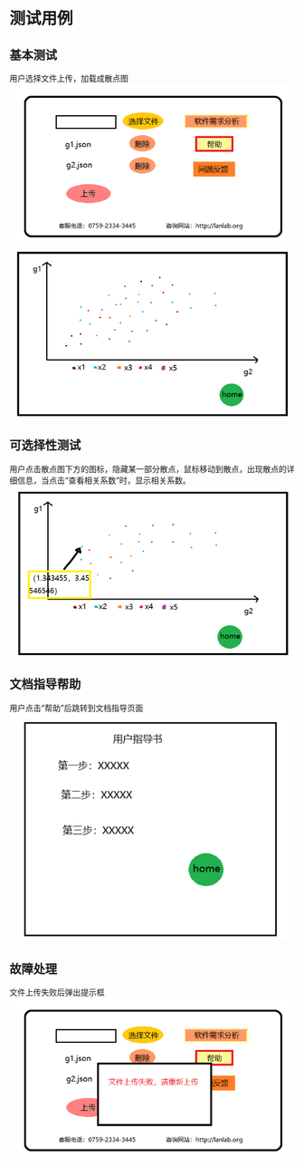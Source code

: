 # 测试用例
## 基本测试
   用户选择文件上传，加载成散点图    
![](https://raw.githubusercontent.com/bananahab/System/master/docs/image/homePage.png)  
![](https://raw.githubusercontent.com/bananahab/System/master/docs/image/page1.png)  
## 可选择性测试
   用户点击散点图下方的图标，隐藏某一部分散点，鼠标移动到散点，出现散点的详细信息，当点击“查看相关系数”时，显示相关系数。
![](https://raw.githubusercontent.com/bananahab/System/master/docs/image/page2.png)  
## 文档指导帮助
   用户点击“帮助”后跳转到文档指导页面  
![](https://raw.githubusercontent.com/bananahab/System/master/docs/image/page4.png)  
## 故障处理
   文件上传失败后弹出提示框  
![](https://raw.githubusercontent.com/bananahab/System/master/docs/image/errorPage.png)  
